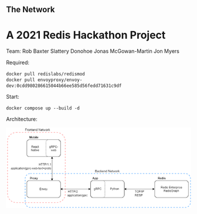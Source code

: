 ## The Network
# A 2021 Redis Hackathon Project

Team:
Rob Baxter
Slattery Donohoe
Jonas McGowan-Martin
Jon Myers

Required:

    docker pull redislabs/redismod
    docker pull envoyproxy/envoy-dev:0cdd980286615044b66ee585d56fedd71631c9df

Start:

    docker compose up --build -d


Architecture:

![](architecture.png)